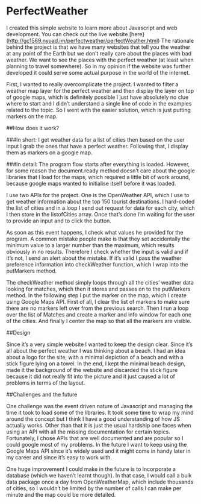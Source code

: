 # PerfectWeather

I created this simple website to learn more about Javascript and web development. You can check out the live website [here}(http://gc1569.nyuad.im/perfectweather/perfectWeather.html)
The rationale behind the project is that we have many websites that tell you the weather at any point of the Earth but we don’t really care about the places with bad weather. We want to see the places with the perfect weather (at least when planning to travel somewhere). So in my opinion if the website was further developed it could serve some actual purpose in the world of the internet.

First, I wanted to really overcomplicate the project. I wanted to filter a weather map layer for the perfect weather and then display the layer on top of google maps, which is definitely possible I just have absolutely no clue where to start and I didn’t understand a single line of code in the examples related to the topic. So I went with the easier solution, which is just putting markers on the map.

##How does it work?

###In short:
I get weather data for a list of cities then based on the user input I grab the ones that have a perfect weather. Following that, I display them as markers on a google map.

###In detail:
The program flow starts after everything is loaded. However, for some reason the document.ready method doesn’t care about the google libraries that I load for the maps, which required a little bit of work around, because google maps wanted to initialise itself before it was loaded.

I use two APIs for the project. One is the OpenWeather API, which I use to get weather information about the top 150 tourist destinations. I hard-coded the list of cities and in a loop I send out request for data for each city, which I then store in the listofCities array. Once that’s done I’m waiting for the user to provide an input and to click the button.

As soon as this event happens, I check what values he provided for the program. A common mistake people make is that they set accidentally the minimum value to a larger number than the maximum, which results obviously in no results. Therefore I check whether the input is valid and if it’s not, I send an alert about the mistake. If it’s valid I pass the weather preference information into checkWeather function, which I wrap into the putMarkers method.

The checkWeather method simply loops through all the cities’ weather data looking for matches, which then it stores and passes on to the putMarkers method. In the following step I put the marker on the map, which I create using Google Maps API. First of all, I clear the list of markers to make sure there are no markers left over from the previous search. Then I run a loop over the list of Matches and create a marker and info window for each one of the cities. And finally I center the map so that all the markers are visible.

 

##Design

Since it’s a very simple website I wanted to keep the design clear. Since it’s all about the perfect weather I was thinking about a beach. I had an idea about a logo for the site, with a minimal depiction of a beach and with a stick figure lying on a towel. In the end, I kept the minimal beach design, made it the background of the website and discarded the stick figure because it did not really fit into the picture and it just caused a lot of problems in terms of the layout.

 

##Challenges and the future

One challenge was the event driven nature of Javascript and managing the time it took to load some of the libraries. It took some time to wrap my mind around the concept but I think I have a good understanding of how JS actually works. Other than that it is just the usual hardship one faces when using an API with all the missing documentation for certain topics. Fortunately, I chose APIs that are well documented and are popular so I could google most of my problems. In the future I want to keep using the Google Maps API since it’s widely used and it might come in handy later in my career and since it’s easy to work with.

One huge improvement I could make in the future is to incorporate a database (which we haven’t learnt though). In that case, I would call a bulk data package once a day from OpenWeatherMap, which include thousands of cities, so I wouldn’t be limited by the number of calls I can make per minute and the map could be more detailed.
